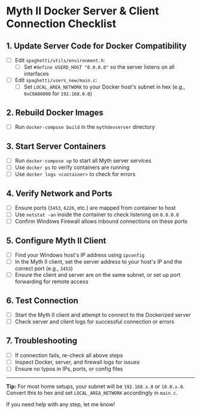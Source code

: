 # Myth II Docker Server & Client Connection Checklist

## 1. Update Server Code for Docker Compatibility
- [ ] Edit `spaghetti/utils/environment.h`:
  - [ ] Set `#define USERD_HOST "0.0.0.0"` so the server listens on all interfaces
- [ ] Edit `spaghetti/users_new/main.c`:
  - [ ] Set `LOCAL_AREA_NETWORK` to your Docker host's subnet in hex (e.g., `0xC0A80000` for `192.168.0.0`)

## 2. Rebuild Docker Images
- [ ] Run `docker-compose build` in the `mythdevserver` directory

## 3. Start Server Containers
- [ ] Run `docker-compose up` to start all Myth server services
- [ ] Use `docker ps` to verify containers are running
- [ ] Use `docker logs <container>` to check for errors

## 4. Verify Network and Ports
- [ ] Ensure ports (`3453`, `6226`, etc.) are mapped from container to host
- [ ] Use `netstat -an` inside the container to check listening on `0.0.0.0`
- [ ] Confirm Windows Firewall allows inbound connections on these ports

## 5. Configure Myth II Client
- [ ] Find your Windows host's IP address using `ipconfig`
- [ ] In the Myth II client, set the server address to your host's IP and the correct port (e.g., `3453`)
- [ ] Ensure the client and server are on the same subnet, or set up port forwarding for remote access

## 6. Test Connection
- [ ] Start the Myth II client and attempt to connect to the Dockerized server
- [ ] Check server and client logs for successful connection or errors

## 7. Troubleshooting
- [ ] If connection fails, re-check all above steps
- [ ] Inspect Docker, server, and firewall logs for issues
- [ ] Ensure no typos in IPs, ports, or config files

---

**Tip:** For most home setups, your subnet will be `192.168.x.0` or `10.0.x.0`. Convert this to hex and set `LOCAL_AREA_NETWORK` accordingly in `main.c`.

If you need help with any step, let me know!
